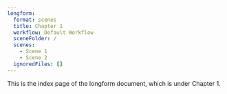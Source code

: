 ```yaml
---
longform:
  format: scenes
  title: Chapter 1
  workflow: Default Workflow
  sceneFolder: /
  scenes:
    - Scene 1
    - Scene 2
  ignoredFiles: []
---
```

This is the index page of the longform document, which is under Chapter 1.